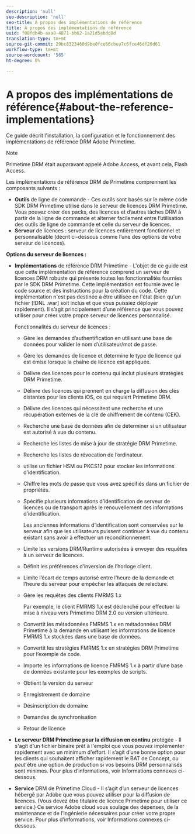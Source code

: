 ```yaml
---
description: 'null'
seo-description: 'null'
seo-title: A propos des implémentations de référence
title: A propos des implémentations de référence
uuid: f08fdb4b-aaa8-4871-bb62-1a21d5abdd8d
translation-type: tm+mt
source-git-commit: 29bc8323460d9be0fce66cbea7c6fce46df20d61
workflow-type: tm+mt
source-wordcount: '565'
ht-degree: 0%

---
```



# A propos des implémentations de référence{#about-the-reference-implementations}

Ce guide décrit l&#39;installation, la configuration et le fonctionnement des implémentations de référence DRM Adobe Primetime.

>[!NOTE]
>
>Primetime DRM était auparavant appelé Adobe Access, et avant cela, Flash Access.

Les implémentations de référence DRM de Primetime comprennent les composants suivants :

* **Outils**  de ligne de commande - Ces outils sont basés sur le même code SDK DRM Primetime utilisé dans le serveur de licences DRM Primetime. Vous pouvez créer des packs, des licences et d’autres tâches DRM à partir de la ligne de commande et alterner facilement entre l’utilisation des outils de ligne de commande et celle du serveur de licences.
* **Serveur**  de licences : serveur de licences entièrement fonctionnel et personnalisable (décrit ci-dessous comme l’une des options de votre serveur de licences).

**Options du serveur de licences :**

* **Implémentations**  de référence DRM Primetime - L&#39;objet de ce guide est que cette implémentation de référence comprend un serveur de licences DRM robuste qui présente toutes les fonctionnalités fournies par le SDK DRM Primetime. Cette implémentation est fournie avec le code source et des instructions pour la création du code. Cette implémentation n&#39;est pas destinée à être utilisée en l&#39;état (bien qu&#39;un fichier [!DNL .war] soit inclus et que vous puissiez déployer rapidement). Il s’agit principalement d’une référence que vous pouvez utiliser pour créer votre propre serveur de licences personnalisé.

   Fonctionnalités du serveur de licences :

   * Gère les demandes d’authentification en utilisant une base de données pour valider le nom d’utilisateur/mot de passe.
   * Gère les demandes de licence et détermine le type de licence qui est émise lorsque la chaîne de licence est appliquée.
   * Délivre des licences pour le contenu qui inclut plusieurs stratégies DRM Primetime.
   * Délivre des licences qui prennent en charge la diffusion des clés distantes pour les clients iOS, ce qui requiert Primetime DRM.
   * Délivre des licences qui nécessitent une recherche et une récupération externes de la clé de chiffrement de contenu (CEK).
   * Recherche une base de données afin de déterminer si un utilisateur est autorisé à vue du contenu.
   * Recherche les listes de mise à jour de stratégie DRM Primetime.
   * Recherche les listes de révocation de l’ordinateur.
   * utilise un fichier HSM ou PKCS12 pour stocker les informations d’identification.
   * Chiffre les mots de passe que vous avez spécifiés dans un fichier de propriétés.
   * Spécifie plusieurs informations d’identification de serveur de licences ou de transport après le renouvellement des informations d’identification.

      Les anciennes informations d’identification sont conservées sur le serveur afin que les utilisateurs puissent continuer à vue du contenu existant sans avoir à effectuer un reconditionnement.
   * Limite les versions DRM/Runtime autorisées à envoyer des requêtes à un serveur de licences.
   * Définit les préférences d’inversion de l’horloge client.
   * Limite l’écart de temps autorisé entre l’heure de la demande et l’heure du serveur pour empêcher les attaques de relecture.
   * Gère les requêtes des clients FMRMS 1.x

      Par exemple, le client FMRMS 1.x est déclenché pour effectuer la mise à niveau vers Primetime DRM 2.0 ou version ultérieure.
   * Convertit les métadonnées FMRMS 1.x en métadonnées DRM Primetime à la demande en utilisant les informations de licence FMRMS 1.x stockées dans une base de données.
   * Convertit les stratégies FMRMS 1.x en stratégies DRM Primetime pour l’exemple de code.
   * Importe les informations de licence FMRMS 1.x à partir d’une base de données existante pour les exemples de scripts.
   * Obtient la version du serveur
   * Enregistrement de domaine
   * Désinscription de domaine
   * Demandes de synchronisation
   * Retour de licence

* **Le serveur DRM Primetime pour la diffusion en continu**  protégée - Il s&#39;agit d&#39;un fichier binaire prêt à l&#39;emploi que vous pouvez implémenter rapidement avec un minimum d&#39;effort. Il s’agit d’une bonne option pour les clients qui souhaitent afficher rapidement le BAT de Concept, ou *peut* être une option de production si vos besoins DRM personnalisés sont minimes. Pour plus d’informations, voir Informations connexes ci-dessous.

* **Service**  DRM de Primetime Cloud - Il s’agit d’un serveur de licences hébergé par Adobe que vous pouvez utiliser pour la diffusion de licences. (Vous devez être titulaire de licence Primetime pour utiliser ce service.) Ce service Adobe cloud vous soulage des dépenses, de la maintenance et de l’ingénierie nécessaires pour créer votre propre service. Pour plus d’informations, voir Informations connexes ci-dessous.

